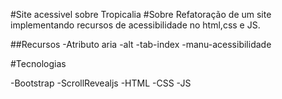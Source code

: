 #Site acessivel sobre Tropicalia
#Sobre
Refatoração de um site implementando recursos de acessibilidade no html,css e JS.

##Recursos
-Atributo aria
-alt
-tab-index
-manu-acessibilidade

#Tecnologias

-Bootstrap
-ScrollRevealjs
-HTML
-CSS
-JS